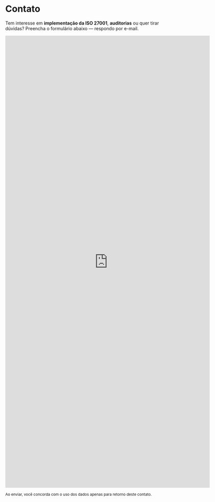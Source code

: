 # Contato

Tem interesse em **implementação da ISO 27001**, **auditorias** ou quer tirar dúvidas?
Preencha o formulário abaixo — respondo por e-mail.

<iframe src="https://docs.google.com/forms/d/e/1FAIpQLSdO2zcNIwzlGH8ITGs1q8AX6wMI59KFj8nKW1SBruc34FszWw/viewform?embedded=true" width="640" height="1415" frameborder="0" marginheight="0" marginwidth="0">Carregando…</iframe>

<small>Ao enviar, você concorda com o uso dos dados apenas para retorno deste contato.</small>



